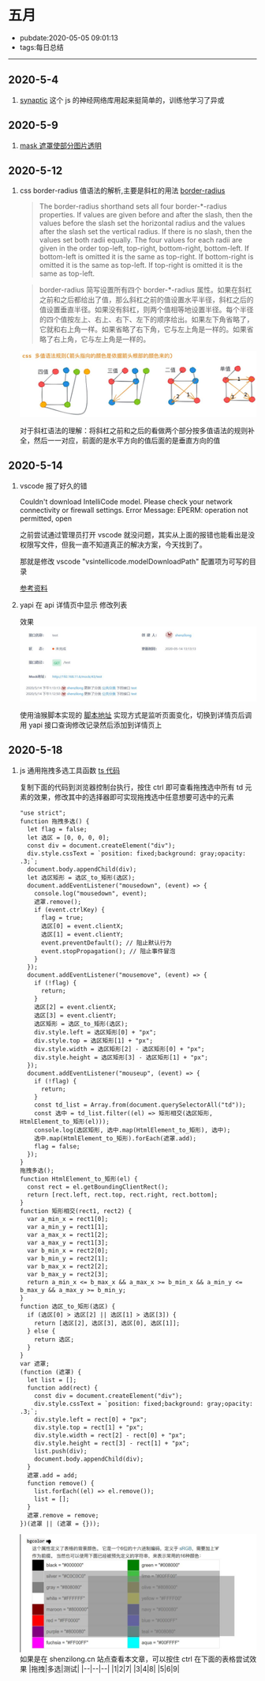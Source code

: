 # 五月

- pubdate:2020-05-05 09:01:13
- tags:每日总结

---

## 2020-5-4

1. [synaptic](https://github.com/cazala/synaptic) 这个 js 的神经网络库用起来挺简单的，训练他学习了异或

## 2020-5-9

1. [mask 遮罩使部分图片透明](https://www.zhangxinxu.com/wordpress/2020/05/css-mask-compress-png-image/)

## 2020-5-12

1. css border-radius 值语法的解析,主要是斜杠的用法 [border-radius](https://www.w3.org/TR/css-backgrounds-3/#border-radius)

   > The border-radius shorthand sets all four border-\*-radius properties. If values are given before and after the slash, then the values before the slash set the horizontal radius and the values after the slash set the vertical radius. If there is no slash, then the values set both radii equally. The four values for each radii are given in the order top-left, top-right, bottom-right, bottom-left. If bottom-left is omitted it is the same as top-right. If bottom-right is omitted it is the same as top-left. If top-right is omitted it is the same as top-left.

   > border-radius 简写设置所有四个 border-\*-radius 属性。如果在斜杠之前和之后都给出了值，那么斜杠之前的值设置水平半径，斜杠之后的值设置垂直半径。如果没有斜杠，则两个值相等地设置半径。每个半径的四个值按左上、右上、右下、左下的顺序给出。如果左下角省略了，它就和右上角一样。如果省略了右下角，它与左上角是一样的。如果省略了右上角，它与左上角是一样的。

   ![css多值语法](./css多值语法.jpg)

   对于斜杠语法的理解：将斜杠之前和之后的看做两个部分按多值语法的规则补全，然后一一对应，前面的是水平方向的值后面的是垂直方向的值

## 2020-5-14

1.  vscode 报了好久的错

    Couldn't download IntelliCode model. Please check your network connectivity or firewall settings. Error Message: EPERM: operation not permitted, open

    之前尝试通过管理员打开 vscode 就没问题，其实从上面的报错也能看出是没权限写文件，但我一直不知道真正的解决方案，今天找到了。

    那就是修改 vscode "vsintellicode.modelDownloadPath" 配置项为可写的目录

    [参考资料](https://github.com/MicrosoftDocs/intellicode/issues/113)

2.  yapi 在 api 详情页中显示 修改列表

    效果 ![yapi修改列表](./yapi修改列表.jpg)

    使用油猴脚本实现的 [脚本地址](https://greasyfork.org/zh-CN/scripts/392139-api%E8%87%AA%E5%8A%A8%E6%8F%90%E5%8F%96) 实现方式是监听页面变化，切换到详情页后调用 yapi 接口查询修改记录然后添加到详情页上

## 2020-5-18

1. js 通用拖拽多选工具函数 [ts 代码](https://www.typescriptlang.org/play?#code/GYVwdgxgLglg9mABINaNC-RoLE1CQCQCgJSIG8BYAKEXMQBsBTKRYSgQwHNEBeexygZ2oG5SFKrUSZAXMrtEAbQAMAGkTzFCmQF1EjbqLECyFCAm50AJjABuk43AggAttTBQAdBABO1RlGoBRGvcfYAESmZoG4ukIhTkYAnjQu3NwAKtQAHnQcAAYADnDcMLAIAFz0MKnUxnwARowQANbMrnDgxiWNjDF8cNm1BTElTgDMfJm6ghRWNv7OVXDGMU6M2dkOxgDCABYwlMbYIeHj5DR04oCX7oBG+pLiAPpQcNcX2OIHeuSTdg7OjMbG3mafABkYEYHNRXEFbM1eFYAO5gQIKbDUf6OfBsAB8hEOQkQBjA3Dg8UocGYEKhFTgcIRiGRnxeOIogDsEwCW-k53JD-ngIgzEDBgIgkSjnNBXJQANLUGL4YivHnkBgsSRQVwgfjYuXiWTqDi0xwuSgwT4ADW5cvImoAjNqaUL9YbHABNU1m3XObLuIUAEWowEYIEoUC5iAA9MHEIBuNMARtaADbzACXRgBkIwBccuqea7ondsgAFJo9ZieeBgIOhiORwDRcoA3uUASYqAQ5sU+QAL7Y+v0ibWD5676-IVAkFgMFkkC8DnUamCunsTEyuV8gUAQgVzGldZx7igIFcYGdQkbsqEmoATNa0xADcatxRNYMj7aT-aoE7l2dLhwbncHucnmIWwyorEiT6Mm0C4tUQABqRBAmyVJAnPN5zHTOJqCcDMrjEYCrTAiCoJg5dfygRCnBhGBjCgDZUOAw9EAAWiA84QPAyDoNgxA8IIjZqBgZgNkAp8pCvajaKkDCGOw51m2dd5pkWH4-kBYEvD7cFAkhQdqBAbJR1dNFJ2XGdsHnJhFyxXceVXddN2XHc5TxIxECgYxrgNWyOAAQVcVwOicYAmlsPY2ykgBHVVXBiABlagaGgOBXBcyhKCCeywnwTREAACSSABZAFfGoaYpFUZibJOQBaOSVBynOcYBti8cEkUobTEAuQAPt0AErlPwuBRUqgWxKBy6ZbnuR4ItwEbCsMQkkOJUknwUTBiqcWwlmwLqer6z4BvfXBZuK78cTmhalpW3q-HWt8LlwLzou8WoNmwFlpOMXahAXSRfR4NVZXE0gdzQLA8FIfCVka59pGDAAqMHEEAM91ACg5QAlyNSRAwbDMA7CqMEFHByHYbhmIkZRtGMZDCHEEAZ+V4cR5HEFR2x0dcTGSfJ3H8epwnXAK0gse0QAYlQuQAQtzEQBqJUACnVADi5aR5AwwBYOUAADlACztQB6Mxx-GAZiIHxEkKQabphRtaJvX6dZ2mwQ5khQEgQokCOtbHA2obKBKdKsptqBcBKC5jKEIrEHcaBJAipxmFoAAhZowFMMBmDWU9HAAJWoaAuWxMyN2kX3nBoYAoAUdPkO6HOE+cVxOO4gvoCcWYoDuWxTZ3c3oALYHWuwdOLXd84y6gfd26XWUzEYVwNGuWwYDAa5EY4VutWdfvB8YYfR+uPHJ8Li0hNNoRZ6HxbUnHyQp8PGeB+3xhd+Xn3V7403sS3qoF7HieL+gfdp5v4+75Hsfz-Tl+rSPweP6nz3ivZ+UhD5vwAcPIB39C4vyvGMWUKckDz0-nvAAPBwQBu9EYADIcEn2wYgdEmD757zwdvReeMMGICwUvRA5CUHQKISQ1BnRvqkFIPXS22g7YfnECUZ47dPYUD0pqNQRDtBgPUAAH2kZIjCmJLyqF7nKJB0gDyqFmmIK+WitS6KtBvCg9YaTvWEQyNR4gxLsJIKQMAjB7DcB6BAagiAWRmOEHQCqmt1ApSdtlE6jh8rOjSLkVwdAuGN07C3QuPd3Fe0MCYcwlh-KfBcO4TwPgAmBmCOYMIzFWLxAgIkFI6RJA5DyAUAsJQqrlEqDUeojQw6tEQO0To3Rej4QGMMUYuF4J-kmgBfehd6JYSYr0swCF4goRAVAdemFGI4RMnBCZ-TCLEVIkM6AUiBLpxGQs-JfT8LxHYiXQCuz+I0V2cJUZiy5QVScNkQct19j5JSXqWY8xFjLFWJsbYuwXlNmxCE6K4TwANwQBfYceA4kUHucAK6N1sB1QagHdkcBOSjWXF4jgQTAUkB3EAA)

   复制下面的代码到浏览器控制台执行，按住 ctrl 即可查看拖拽选中所有 td 元素的效果，修改其中的选择器即可实现拖拽选中任意想要可选中的元素

   ```javascript{run}
   "use strict";
   function 拖拽多选() {
     let flag = false;
     let 选区 = [0, 0, 0, 0];
     const div = document.createElement("div");
     div.style.cssText = `position: fixed;background: gray;opacity: .3;`;
     document.body.appendChild(div);
     let 选区矩形 = 选区_to_矩形(选区);
     document.addEventListener("mousedown", (event) => {
       console.log("mousedown", event);
       遮罩.remove();
       if (event.ctrlKey) {
         flag = true;
         选区[0] = event.clientX;
         选区[1] = event.clientY;
         event.preventDefault(); // 阻止默认行为
         event.stopPropagation(); // 阻止事件冒泡
       }
     });
     document.addEventListener("mousemove", (event) => {
       if (!flag) {
         return;
       }
       选区[2] = event.clientX;
       选区[3] = event.clientY;
       选区矩形 = 选区_to_矩形(选区);
       div.style.left = 选区矩形[0] + "px";
       div.style.top = 选区矩形[1] + "px";
       div.style.width = 选区矩形[2] - 选区矩形[0] + "px";
       div.style.height = 选区矩形[3] - 选区矩形[1] + "px";
     });
     document.addEventListener("mouseup", (event) => {
       if (!flag) {
         return;
       }
       const td_list = Array.from(document.querySelectorAll("td"));
       const 选中 = td_list.filter((el) => 矩形相交(选区矩形, HtmlElement_to_矩形(el)));
       console.log(选区矩形, 选中.map(HtmlElement_to_矩形), 选中);
       选中.map(HtmlElement_to_矩形).forEach(遮罩.add);
       flag = false;
     });
   }
   拖拽多选();
   function HtmlElement_to_矩形(el) {
     const rect = el.getBoundingClientRect();
     return [rect.left, rect.top, rect.right, rect.bottom];
   }
   function 矩形相交(rect1, rect2) {
     var a_min_x = rect1[0];
     var a_min_y = rect1[1];
     var a_max_x = rect1[2];
     var a_max_y = rect1[3];
     var b_min_x = rect2[0];
     var b_min_y = rect2[1];
     var b_max_x = rect2[2];
     var b_max_y = rect2[3];
     return a_min_x <= b_max_x && a_max_x >= b_min_x && a_min_y <= b_max_y && a_max_y >= b_min_y;
   }
   function 选区_to_矩形(选区) {
     if (选区[0] > 选区[2] || 选区[1] > 选区[3]) {
       return [选区[2], 选区[3], 选区[0], 选区[1]];
     } else {
       return 选区;
     }
   }
   var 遮罩;
   (function (遮罩) {
     let list = [];
     function add(rect) {
       const div = document.createElement("div");
       div.style.cssText = `position: fixed;background: gray;opacity: .3;`;
       div.style.left = rect[0] + "px";
       div.style.top = rect[1] + "px";
       div.style.width = rect[2] - rect[0] + "px";
       div.style.height = rect[3] - rect[1] + "px";
       list.push(div);
       document.body.appendChild(div);
     }
     遮罩.add = add;
     function remove() {
       list.forEach((el) => el.remove());
       list = [];
     }
     遮罩.remove = remove;
   })(遮罩 || (遮罩 = {}));
   ```
   ![拖拽多选效果](./拖拽多选.jpg)
   如果是在 shenzilong.cn 站点查看本文章，可以按住 ctrl 在下面的表格尝试效果
   |拖拽|多选|测试|
   |--|--|--|
   |1|2|7|
   |3|4|8|
   |5|6|9|
